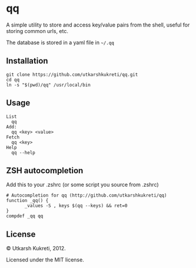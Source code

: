 # qq

A simple utility to store and access key/value pairs from the shell, useful for storing common urls, etc.

The database is stored in a yaml file in `~/.qq`

## Installation

    git clone https://github.com/utkarshkukreti/qq.git
    cd qq
    ln -s "$(pwd)/qq" /usr/local/bin

## Usage

    List
      qq
    Add:
      qq <key> <value>
    Fetch
      qq <key>
    Help
      qq --help

## ZSH autocompletion

Add this to your .zshrc (or some script you source from .zshrc)

    # Autocompletion for qq (http://github.com/utkarshkukreti/qq)
    function _qq() {
           _values -S , keys $(qq --keys) && ret=0
    }
    compdef _qq qq

## License

&copy; Utkarsh Kukreti, 2012.

Licensed under the MIT license.

